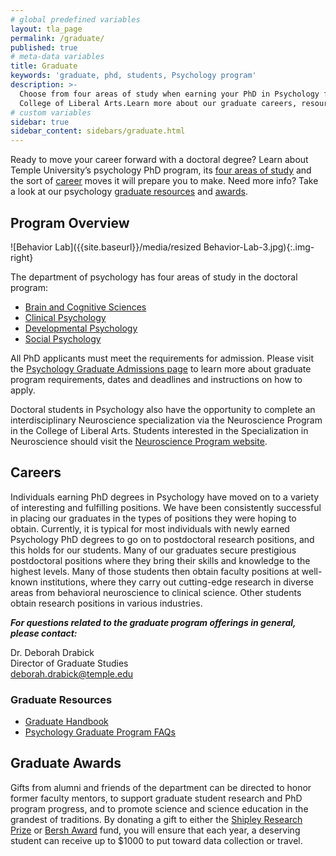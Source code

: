 ```yaml
---
# global predefined variables
layout: tla_page
permalink: /graduate/
published: true
# meta-data variables
title: Graduate
keywords: 'graduate, phd, students, Psychology program'
description: >-
  Choose from four areas of study when earning your PhD in Psychology from Temple University’s 
  College of Liberal Arts.Learn more about our graduate careers, resources, and awards.
# custom variables
sidebar: true
sidebar_content: sidebars/graduate.html   
---
```

Ready to move your career forward with a doctoral degree? Learn about Temple University’s psychology PhD program, its [four areas of study](#programs-overview) and the sort of [career](#careers) moves it will prepare you to make. Need more info? Take a look at our psychology [graduate resources](#graduate-resources) and [awards](#graduate-awards).

## Program Overview
![Behavior Lab]({{site.baseurl}}/media/resized Behavior-Lab-3.jpg){:.img-right}

The department of psychology has four areas of study in the doctoral program:

- [Brain and Cognitive Sciences](https://www.cla.temple.edu/psychology/graduate/brain-and-cognitive-sciences)<br>
- [Clinical Psychology](https://www.cla.temple.edu/psychology/graduate/clinical-psychology)<br>
- [Developmental Psychology](https://www.cla.temple.edu/psychology/graduate/developmental-psychology)<br>
- [Social Psychology](https://www.cla.temple.edu/psychology/graduate/social-psychology)<br>

All PhD applicants must meet the requirements for admission. Please visit the [Psychology Graduate Admissions page](https://liberalarts.temple.edu/admissions/graduate/psychology) to learn more about graduate program requirements, dates and deadlines and instructions on how to apply.

Doctoral students in Psychology also have the opportunity to complete an interdisciplinary Neuroscience specialization via the Neuroscience Program in the College of Liberal Arts. Students interested in the Specialization in Neuroscience should visit the [Neuroscience Program website](http://www.cla.temple.edu/neuroscience/).

## Careers
Individuals earning PhD degrees in Psychology have moved on to a variety of interesting and fulfilling positions. We have been consistently successful in placing our graduates in the types of positions they were hoping to obtain. Currently, it is typical for most individuals with newly earned Psychology PhD degrees to go on to postdoctoral research positions, and this holds for our students. Many of our graduates secure prestigious postdoctoral positions where they bring their skills and knowledge to the highest levels. Many of those students then obtain faculty positions at well-known institutions, where they carry out cutting-edge research in diverse areas from behavioral neuroscience to clinical science. Other students obtain research positions in various industries.

**_For questions related to the graduate program offerings in general, please contact:_**

Dr. Deborah Drabick<br/>
Director of Graduate Studies<br/>
[deborah.drabick@temple.edu](mailto:deborah.drabick@temple.edu)<br/>

### Graduate Resources
- [Graduate Handbook](https://docs.google.com/document/d/1hoxVN1ol7ZGB10_9N0k8yVxkRDJLcMVYGTp-Nwgbm94/edit?usp=sharing)
- [Psychology Graduate Program FAQs](https://docs.google.com/document/d/1C8k-NlsbcRW-5dyNJdiUJ1cqpUFsR_ba4Y1CLbN-COs/edit?usp=sharing)

## Graduate Awards
Gifts from alumni and friends of the department can be directed to honor former faculty mentors, to support graduate student research and PhD program progress, and to promote science and science education in the grandest of traditions. By donating a gift to either the [Shipley Research Prize](https://docs.google.com/document/d/12GfNkpR1of_akLzA9sY_U6F_m9_YXGKMOo_Yl6BYDqM/edit?usp=sharing) or [Bersh Award](https://docs.google.com/document/d/1BHIq950hysD2EpMVrJ1s-Vhd-eaS8d2lH3b207wRuU4/edit?usp=sharing) fund, you will ensure that each year, a deserving student can receive up to $1000 to put toward data collection or travel.
